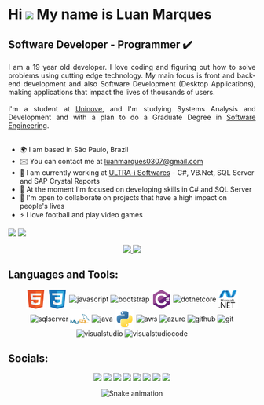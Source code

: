  Hi <img src="https://raw.githubusercontent.com/kaueMarques/kaueMarques/master/hi.gif" height="30px"> My name is Luan Marques 
==========================

Software Developer - Programmer :heavy_check_mark:
-----------------------------

<div align="justify"> I am a 19 year old developer. I love coding and figuring out how to solve problems using cutting edge technology. My main focus is front and back-end development and also Software Development (Desktop Applications), making applications that impact the lives of thousands of users. </div>

<br>

<div align="justify"> I'm a student at <a href="https://www.uninove.br/">Uninove</a>, and I'm studying Systems Analysis and Development and with a plan to do a Graduate Degree in <a href="https://www.fit.edu/lp/computing-undergraduate-programs/">Software Engineering</a>.</div>

<br>

* 🌍 I am based in São Paulo, Brazil
* ✉️ You can contact me at [luanmarques0307@gmail.com](mailto:luanmarques0307@gmail.com)
* 🚀 I am currently working at [ULTRA-i Softwares](http://www.ultrai.com.br/) - C#, VB.Net, SQL Server and SAP Crystal Reports
* 🧠 At the moment I'm focused on developing skills in C# and SQL Server
* 🤝 I'm open to collaborate on projects that have a high impact on people's lives
* ⚡ I love football and play video games

<a href="https://www.github.com/LuanMarquesDev" target="_blank" rel="noreferrer"><img
src="https://img.shields.io/github/followers/LuanMarquesDev?logo=github&style=for-the-badge&color=3382ed&labelColor=171717" /></a>
<img src="https://img.icons8.com/color/48/000000/corinthians.png" height="28px">

<div align="center">
 
  <a href="https://github.com/LuanMarquesDev">
  <img height="160em" src="https://github-readme-stats.vercel.app/api?username=LuanMarquesDev&show_icons=true&theme=tokyonight&include_all_commits=true&count_private=true"></img>
  <img height="160em" src="https://github-readme-stats.vercel.app/api/top-langs/?username=LuanMarquesDev&layout=compact&langs_count=7&theme=tokyonight"></img>
  </a>
  
</div>

Languages and Tools:
-----------------------------

<div style="display: inline_block" align=center>
  
  <img align="center" alt="html5" height="40" width="40" src="https://raw.githubusercontent.com/devicons/devicon/master/icons/html5/html5-original.svg">
  <img align="center" alt="css3" height="40" width="40" src="https://raw.githubusercontent.com/devicons/devicon/master/icons/css3/css3-original.svg">
  <img align="center" alt="javascript" height="40" width="40" src="https://user-images.githubusercontent.com/25181517/117447155-6a868a00-af3d-11eb-9cfe-245df15c9f3f.png">
  <img align="center" alt="bootstrap" height="45" width="45" src="https://cdn.jsdelivr.net/gh/devicons/devicon/icons/bootstrap/bootstrap-original.svg"> 
 
  <img align="center" alt="csharp" height="40" width="40" src="https://raw.githubusercontent.com/devicons/devicon/master/icons/csharp/csharp-original.svg">
  <img align="center" alt="dotnetcore" width="40" height="40" src="https://user-images.githubusercontent.com/25181517/121405754-b4f48f80-c95d-11eb-8893-fc325bde617f.png"/>  
  <img align="center" alt="dotnetmicrosoft" width="40" height="40" src="https://raw.githubusercontent.com/devicons/devicon/master/icons/dot-net/dot-net-original-wordmark.svg"/>

  <img align="center" alt="sqlserver" width="40" height="40" src="https://www.svgrepo.com/show/303229/microsoft-sql-server-logo.svg"/>  
  <img align="center" alt="mysql" width="40" height="40" src="https://raw.githubusercontent.com/devicons/devicon/master/icons/mysql/mysql-original-wordmark.svg"/> 
  
  <img align="center" alt="java" height="40" width="40" src="https://user-images.githubusercontent.com/25181517/117201156-9a724800-adec-11eb-9a9d-3cd0f67da4bc.png">
  <img align="center" alt="python" width="40" height="40" src="https://raw.githubusercontent.com/devicons/devicon/master/icons/python/python-original.svg"/> 
 
  <img align="center" alt="aws" height="40" width="40" src="https://user-images.githubusercontent.com/25181517/183896132-54262f2e-6d98-41e3-8888-e40ab5a17326.png">
  <img align="center" alt="azure" height="40" width="40" src="https://user-images.githubusercontent.com/25181517/183911544-95ad6ba7-09bf-4040-ac44-0adafedb9616.png">
  
  <img align="center" alt="github" height="40" width="40" src="https://raw.githubusercontent.com/danielcranney/readme-generator/main/public/icons/socials/github-dark.svg">
  <img align="center" alt="git" height="40" width="40" src="https://user-images.githubusercontent.com/25181517/192108372-f71d70ac-7ae6-4c0d-8395-51d8870c2ef0.png">
  
  <img align="center" alt="visualstudio" height="40" width="40" src="https://img.icons8.com/color/48/000000/visual-studio--v2.png">
  <img align="center" alt="visualstudiocode" height="35" width="35" src="https://user-images.githubusercontent.com/25181517/192108891-d86b6220-e232-423a-bf5f-90903e6887c3.png">
  
</div>

Socials:
-----------------------------

<div align=center> 
  <a href = "mailto:luanmarques0307@gmail.com"><img src="https://img.shields.io/badge/-Gmail-%23333?style=for-the-badge&logo=gmail&logoColor=white" target="_blank"></a>
  <a href="www.linkedin.com/in/luan-marques-lz" target="_blank"><img src="https://img.shields.io/badge/LinkedIn-0077B5?style=for-the-badge&logo=linkedin&logoColor=white" target="_blank"></a> 
  <a href="https://github.com/LuanMarquesDev" target="_blank"><img src="https://img.shields.io/badge/GitHub-100000?style=for-the-badge&logo=github&logoColor=white" target="_blank"></a>
  <a href="https://pt.stackoverflow.com/users/308734/luan-marques" target="_blank"><img src="https://img.shields.io/badge/Stack_Overflow-FE7A16?style=for-the-badge&logo=stack-overflow&logoColor=white" target="_blank"></a>
  <a href="https://codepen.io/LuanMarquesDev" target="_blank"><img src="	https://img.shields.io/badge/Codepen-000000?style=for-the-badge&logo=codepen&logoColor=white" target="_blank"></a>
  <a href="https://www.facebook.com/luan.pablo.3975" target="_blank"><img src="https://img.shields.io/badge/Facebook-1877F2?style=for-the-badge&logo=facebook&logoColor=white" target="_blank"></a>
  <a href="https://www.instagram.com/luanmarqueslz" target="_blank"><img src="https://img.shields.io/badge/-Instagram-%23E4405F?style=for-the-badge&logo=instagram&logoColor=white" target="_blank"></a>
  <a href="https://api.whatsapp.com/send/?phone=5511975251553&text&app_absent=0" target="_blank"><img src="https://img.shields.io/badge/WhatsApp-25D366?style=for-the-badge&logo=whatsapp&logoColor=white" target="_blank"></a>
  
</div>

<div align="center">
 
   ![Snake animation](https://github.com/LuanMarquesDev/LuanMarquesDev/blob/output/github-contribution-grid-snake.svg)

</div>
